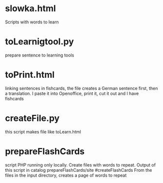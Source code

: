# slowka.html
Scripts with words to learn
# toLearnigtool.py
prepare sentence to learning tools
# toPrint.html
linking sentences in fishcards, the file creates a German sentence first, then a translation. I paste it into Openoffice, print it, cut it out and I have fishcards
# createFile.py
this script makes file like toLearn.html 
# prepareFlashCards
script PHP running only locally. Create files with words to repeat. Output of this script in catalog prepareFlashCards/site
#createFlashCards
From the files in the input directory, creates a page of words to repeat
